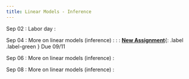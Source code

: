 ```yaml
---
title: Linear Models - Inference
---
```


Sep 02
: Labor day
  : 

Sep 04
: More on linear models (inference)
  : [](#)
: []()
  : **[New Assignment](https://jlacasa.github.io/stat705_fall2024/assignments/hw2)**{: .label .label-green } Due 09/11

Sep 06
: More on linear models (inference)
  : [](#)

Sep 08
: More on linear models (inference)
  : [](#)
